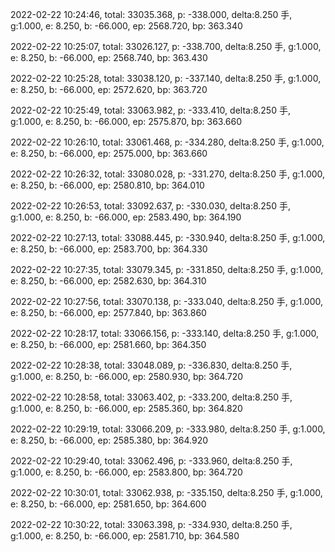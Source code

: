 2022-02-22 10:24:46, total: 33035.368, p: -338.000, delta:8.250 手, g:1.000, e: 8.250, b: -66.000, ep: 2568.720, bp: 363.340

2022-02-22 10:25:07, total: 33026.127, p: -338.700, delta:8.250 手, g:1.000, e: 8.250, b: -66.000, ep: 2568.740, bp: 363.430

2022-02-22 10:25:28, total: 33038.120, p: -337.140, delta:8.250 手, g:1.000, e: 8.250, b: -66.000, ep: 2572.620, bp: 363.720

2022-02-22 10:25:49, total: 33063.982, p: -333.410, delta:8.250 手, g:1.000, e: 8.250, b: -66.000, ep: 2575.870, bp: 363.660

2022-02-22 10:26:10, total: 33061.468, p: -334.280, delta:8.250 手, g:1.000, e: 8.250, b: -66.000, ep: 2575.000, bp: 363.660

2022-02-22 10:26:32, total: 33080.028, p: -331.270, delta:8.250 手, g:1.000, e: 8.250, b: -66.000, ep: 2580.810, bp: 364.010

2022-02-22 10:26:53, total: 33092.637, p: -330.030, delta:8.250 手, g:1.000, e: 8.250, b: -66.000, ep: 2583.490, bp: 364.190

2022-02-22 10:27:13, total: 33088.445, p: -330.940, delta:8.250 手, g:1.000, e: 8.250, b: -66.000, ep: 2583.700, bp: 364.330

2022-02-22 10:27:35, total: 33079.345, p: -331.850, delta:8.250 手, g:1.000, e: 8.250, b: -66.000, ep: 2582.630, bp: 364.310

2022-02-22 10:27:56, total: 33070.138, p: -333.040, delta:8.250 手, g:1.000, e: 8.250, b: -66.000, ep: 2577.840, bp: 363.860

2022-02-22 10:28:17, total: 33066.156, p: -333.140, delta:8.250 手, g:1.000, e: 8.250, b: -66.000, ep: 2581.660, bp: 364.350

2022-02-22 10:28:38, total: 33048.089, p: -336.830, delta:8.250 手, g:1.000, e: 8.250, b: -66.000, ep: 2580.930, bp: 364.720

2022-02-22 10:28:58, total: 33063.402, p: -333.200, delta:8.250 手, g:1.000, e: 8.250, b: -66.000, ep: 2585.360, bp: 364.820

2022-02-22 10:29:19, total: 33066.209, p: -333.980, delta:8.250 手, g:1.000, e: 8.250, b: -66.000, ep: 2585.380, bp: 364.920

2022-02-22 10:29:40, total: 33062.496, p: -333.960, delta:8.250 手, g:1.000, e: 8.250, b: -66.000, ep: 2583.800, bp: 364.720

2022-02-22 10:30:01, total: 33062.938, p: -335.150, delta:8.250 手, g:1.000, e: 8.250, b: -66.000, ep: 2581.650, bp: 364.600

2022-02-22 10:30:22, total: 33063.398, p: -334.930, delta:8.250 手, g:1.000, e: 8.250, b: -66.000, ep: 2581.710, bp: 364.580